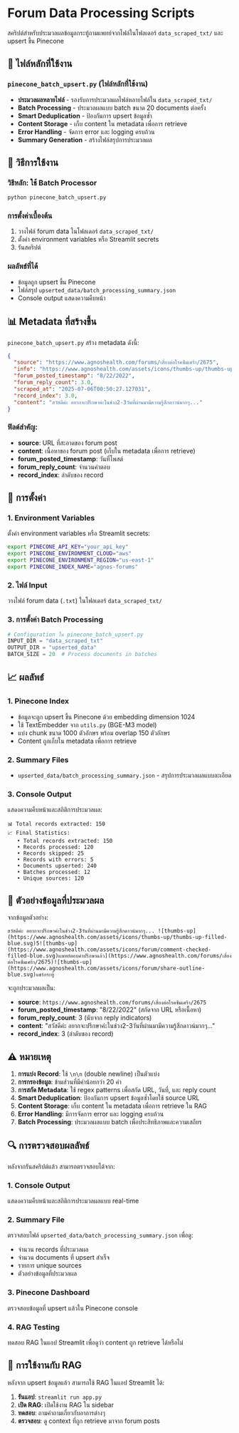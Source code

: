 # Forum Data Processing Scripts

สคริปต์สำหรับประมวลผลข้อมูลกระทู้ถามแพทย์จากไฟล์ในโฟลเดอร์ `data_scraped_txt/` และ upsert ขึ้น Pinecone

## 📁 ไฟล์หลักที่ใช้งาน

### `pinecone_batch_upsert.py` (ไฟล์หลักที่ใช้งาน)
- **ประมวลผลหลายไฟล์** - รองรับการประมวลผลไฟล์หลายไฟล์ใน `data_scraped_txt/`
- **Batch Processing** - ประมวลผลแบบ batch ขนาด 20 documents ต่อครั้ง
- **Smart Deduplication** - ป้องกันการ upsert ข้อมูลซ้ำ
- **Content Storage** - เก็บ content ใน metadata เพื่อการ retrieve
- **Error Handling** - จัดการ error และ logging ครบถ้วน
- **Summary Generation** - สร้างไฟล์สรุปการประมวลผล

## 🚀 วิธีการใช้งาน

### วิธีหลัก: ใช้ Batch Processor
```bash
python pinecone_batch_upsert.py
```

### การตั้งค่าเบื้องต้น
1. วางไฟล์ forum data ในโฟลเดอร์ `data_scraped_txt/`
2. ตั้งค่า environment variables หรือ Streamlit secrets
3. รันสคริปต์

### ผลลัพธ์ที่ได้
- ข้อมูลถูก upsert ขึ้น Pinecone
- ไฟล์สรุป `upserted_data/batch_processing_summary.json`
- Console output แสดงความคืบหน้า

## 📊 Metadata ที่สร้างขึ้น

`pinecone_batch_upsert.py` สร้าง metadata ดังนี้:

```json
{
  "source": "https://www.agnoshealth.com/forums/เสี่ยงต่อโรคซึมเศร้า/2675",
  "info": "https://www.agnoshealth.com/assets/icons/thumbs-up/thumbs-up-filled-blue.svg)5![thumbs-up](https://www.agnoshealth.com/assets/icons/forum/comment-checked-filled-blue.svg)แพทย์ตอบคำปรึกษาแล้ว](https://www.agnoshealth.com/forums/เสี่ยงต่อโรคซึมเศร้า/2675)![thumbs-up](https://www.agnoshealth.com/assets/icons/forum/share-outline-blue.svg)แชร์กระทู้",
  "forum_posted_timestamp": "8/22/2022",
  "forum_reply_count": 3.0,
  "scraped_at": "2025-07-06T00:50:27.127031",
  "record_index": 3.0,
  "content": "สวัสดีค่ะ อยากจะปรึกษาค่ะในช่วง2-3วันที่ผ่านมามีความรู้สึกดาวน์มากๆ..."
}
```

### ฟิลด์สำคัญ:
- **source**: URL ที่สะอาดของ forum post
- **content**: เนื้อหาของ forum post (เก็บใน metadata เพื่อการ retrieve)
- **forum_posted_timestamp**: วันที่โพสต์
- **forum_reply_count**: จำนวนคำตอบ
- **record_index**: ลำดับของ record

## 🔧 การตั้งค่า

### 1. Environment Variables
ตั้งค่า environment variables หรือ Streamlit secrets:

```bash
export PINECONE_API_KEY="your_api_key"
export PINECONE_ENVIRONMENT_CLOUD="aws"
export PINECONE_ENVIRONMENT_REGION="us-east-1"
export PINECONE_INDEX_NAME="agnos-forums"
```

### 2. ไฟล์ Input
วางไฟล์ forum data (`.txt`) ในโฟลเดอร์ `data_scraped_txt/`

### 3. การตั้งค่า Batch Processing
```python
# Configuration ใน pinecone_batch_upsert.py
INPUT_DIR = "data_scraped_txt"
OUTPUT_DIR = "upserted_data"
BATCH_SIZE = 20  # Process documents in batches
```

## 📈 ผลลัพธ์

### 1. Pinecone Index
- ข้อมูลจะถูก upsert ขึ้น Pinecone ด้วย embedding dimension 1024
- ใช้ TextEmbedder จาก `utils.py` (BGE-M3 model)
- แบ่ง chunk ขนาด 1000 ตัวอักษร พร้อม overlap 150 ตัวอักษร
- Content ถูกเก็บใน metadata เพื่อการ retrieve

### 2. Summary Files
- `upserted_data/batch_processing_summary.json` - สรุปการประมวลผลแบบละเอียด

### 3. Console Output
แสดงความคืบหน้าและสถิติการประมวลผล:
```
📊 Total records extracted: 150
📈 Final Statistics:
   • Total records extracted: 150
   • Records processed: 120
   • Records skipped: 25
   • Records with errors: 5
   • Documents upserted: 240
   • Batches processed: 12
   • Unique sources: 120
```

## 🎯 ตัวอย่างข้อมูลที่ประมวลผล

จากข้อมูลตัวอย่าง:
```
สวัสดีค่ะ อยากจะปรึกษาค่ะในช่วง2-3วันที่ผ่านมามีความรู้สึกดาวน์มากๆ... ![thumbs-up](https://www.agnoshealth.com/assets/icons/thumbs-up/thumbs-up-filled-blue.svg)5![thumbs-up](https://www.agnoshealth.com/assets/icons/forum/comment-checked-filled-blue.svg)แพทย์ตอบคำปรึกษาแล้ว](https://www.agnoshealth.com/forums/เสี่ยงต่อโรคซึมเศร้า/2675)![thumbs-up](https://www.agnoshealth.com/assets/icons/forum/share-outline-blue.svg)แชร์กระทู้
```

จะถูกประมวลผลเป็น:
- **source**: `https://www.agnoshealth.com/forums/เสี่ยงต่อโรคซึมเศร้า/2675`
- **forum_posted_timestamp**: "8/22/2022" (สกัดจาก URL หรือเนื้อหา)
- **forum_reply_count**: 3 (นับจาก reply indicators)
- **content**: "สวัสดีค่ะ อยากจะปรึกษาค่ะในช่วง2-3วันที่ผ่านมามีความรู้สึกดาวน์มากๆ..."
- **record_index**: 3 (ลำดับของ record)

## ⚠️ หมายเหตุ

1. **การแบ่ง Record**: ใช้ `\n\n` (double newline) เป็นตัวแบ่ง
2. **การกรองข้อมูล**: ข้ามส่วนที่มีคำน้อยกว่า 20 คำ
3. **การสกัด Metadata**: ใช้ regex patterns เพื่อสกัด URL, วันที่, และ reply count
4. **Smart Deduplication**: ป้องกันการ upsert ข้อมูลซ้ำโดยใช้ source URL
5. **Content Storage**: เก็บ content ใน metadata เพื่อการ retrieve ใน RAG
6. **Error Handling**: มีการจัดการ error และ logging ครบถ้วน
7. **Batch Processing**: ประมวลผลแบบ batch เพื่อประสิทธิภาพและความเสถียร

## 🔍 การตรวจสอบผลลัพธ์

หลังจากรันสคริปต์แล้ว สามารถตรวจสอบได้จาก:

### 1. Console Output
แสดงความคืบหน้าและสถิติการประมวลผลแบบ real-time

### 2. Summary File
ตรวจสอบไฟล์ `upserted_data/batch_processing_summary.json` เพื่อดู:
- จำนวน records ที่ประมวลผล
- จำนวน documents ที่ upsert สำเร็จ
- รายการ unique sources
- ตัวอย่างข้อมูลที่ประมวลผล

### 3. Pinecone Dashboard
ตรวจสอบข้อมูลที่ upsert แล้วใน Pinecone console

### 4. RAG Testing
ทดสอบ RAG ในแอป Streamlit เพื่อดูว่า content ถูก retrieve ได้หรือไม่

## 🚀 การใช้งานกับ RAG

หลังจาก upsert ข้อมูลแล้ว สามารถใช้ RAG ในแอป Streamlit ได้:

1. **รันแอป**: `streamlit run app.py`
2. **เปิด RAG**: เปิดใช้งาน RAG ใน sidebar
3. **ทดสอบ**: ถามคำถามเกี่ยวกับอาการต่างๆ
4. **ตรวจสอบ**: ดู context ที่ถูก retrieve มาจาก forum posts 